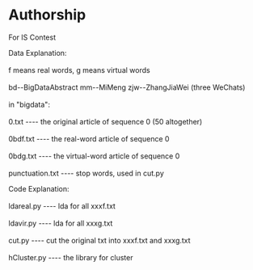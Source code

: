 # Authorship
For IS Contest

Data Explanation:</br>   
f means real words, g means virtual words</br>   
bd--BigDataAbstract    mm--MiMeng   zjw--ZhangJiaWei (three WeChats)</br>   
in "bigdata":</br>   
0.txt ---- the original article of sequence 0 (50 altogether)</br>   
0bdf.txt ---- the real-word article of sequence 0</br>   
0bdg.txt ---- the virtual-word article of sequence 0</br>   
punctuation.txt ---- stop words, used in cut.py</br>   

Code Explanation:</br>   
ldareal.py ---- lda for all xxxf.txt</br>   
ldavir.py ---- lda for all xxxg.txt</br>   
cut.py ---- cut the original txt into xxxf.txt and xxxg.txt</br>   
hCluster.py ---- the library for cluster</br>   
